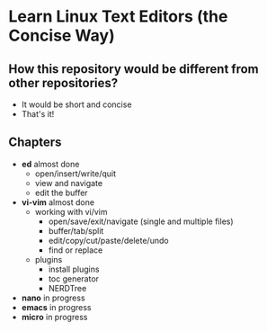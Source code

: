 # Learn Linux Text Editors (the Concise Way)

## How this repository would be different from other repositories?
- It would be short and concise
- That's it!

## Chapters
- **ed** almost done
	- open/insert/write/quit
	- view and navigate
	- edit the buffer
- **vi-vim** almost done
	- working with vi/vim
		- open/save/exit/navigate (single and multiple files)
		- buffer/tab/split
		- edit/copy/cut/paste/delete/undo
		- find or replace
	- plugins
		- install plugins
		- toc generator
		- NERDTree
- **nano** in progress
- **emacs** in progress
- **micro** in progress


